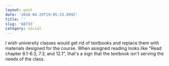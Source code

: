 ```yaml
---
layout: post
date: '2018-04-29T19:05:33.099Z'
title: ''
slug: '68733'
category: social
---
```

I wish university classes would get rid of textbooks and replace them with materials designed for the course. When assigned reading looks like &quot;Read chapter 6.1-6.3, 7.3, and 12.1&quot;, that&#39;s a sign that the textbook isn&#39;t serving the needs of the class.
